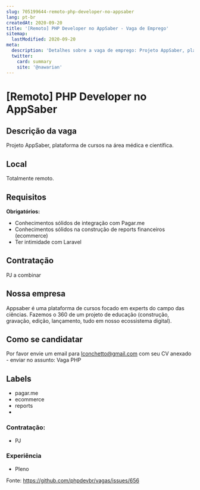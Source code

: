 ```yaml
---
slug: 705199644-remoto-php-developer-no-appsaber
lang: pt-br
createdAt: 2020-09-20
title: '[Remoto] PHP Developer no AppSaber - Vaga de Emprego'
sitemap:
  lastModified: 2020-09-20
meta:
  description: 'Detalhes sobre a vaga de emprego: Projeto AppSaber, plataforma de cursos na área médica e científica.'
  twitter:
    card: summary
    site: '@nawarian'
---
```


# [Remoto] PHP Developer no AppSaber

## Descrição da vaga

Projeto AppSaber, plataforma de cursos na área médica e científica.

## Local

Totalmente remoto.

## Requisitos

**Obrigatórios:**
- Conhecimentos sólidos de integração com Pagar.me
- Conhecimentos sólidos na construção de reports financeiros (ecommerce)
- Ter intimidade com Laravel

## Contratação

PJ a combinar

## Nossa empresa

Appsaber é uma plataforma de cursos focado em experts do campo das ciências. Fazemos o 360 de um projeto de educação (construção, gravação, edição, lançamento, tudo em nosso ecossistema digital). 

## Como se candidatar

Por favor envie um email para lconchetto@gmail.com com seu CV anexado - enviar no assunto: Vaga PHP

## Labels

- pagar.me
- ecommerce
- reports
- 

### Contratação:
- PJ

### Experiência
- Pleno


Fonte: https://github.com/phpdevbr/vagas/issues/656
